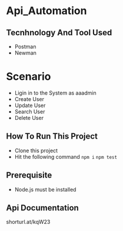 # Api_Automation

## Tecnhnology And Tool Used
- Postman
- Newman

# Scenario
- Ligin in to the System as aaadmin
- Create User
- Update User
- Search User
- Delete User

## How To Run This Project
- Clone this project
- Hit the following command
``` npm i ```
``` npm test ```

## Prerequisite
- Node.js must be installed

## Api Documentation
shorturl.at/kqW23
